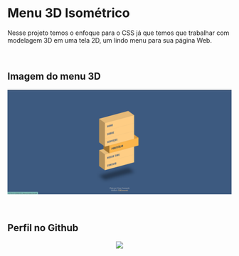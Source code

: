 # Menu 3D Isométrico
Nesse projeto temos o enfoque para o CSS já que temos que trabalhar com modelagem 3D em uma tela 2D, um lindo menu para sua página Web.

&nbsp;&nbsp;&nbsp;&nbsp;&nbsp;&nbsp;&nbsp;&nbsp;&nbsp;&nbsp;&nbsp;&nbsp;&nbsp;&nbsp;&nbsp;&nbsp;&nbsp;&nbsp;&nbsp;&nbsp;

## Imagem do menu 3D
<p align="center">
    <img src="../_img/3DMenu.png" alt="Imagem do menu 3D com efeito de hover"/>
</p>
&nbsp;&nbsp;&nbsp;&nbsp;&nbsp;&nbsp;&nbsp;&nbsp;&nbsp;&nbsp;&nbsp;&nbsp;&nbsp;&nbsp;&nbsp;&nbsp;&nbsp;&nbsp;&nbsp;&nbsp;

## Perfil no Github

<p align="center">
    <a href="https://github.com/CMLeonardo">
        <img  src="https://img.shields.io/badge/GitHub-100000?style=for-the-badge&logo=github&logoColor=white&link=https://https://github.com/CMLeonardo">
    </a>
</p>
